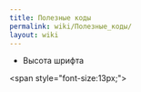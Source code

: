 ```yaml
---
title: Полезные коды
permalink: wiki/Полезные_коды/
layout: wiki
---
```


-   Высота шрифта

\<span style="font-size:13px;"\>
